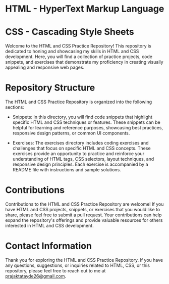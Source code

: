 # HTML - HyperText Markup Language
# CSS - Cascading Style Sheets

Welcome to the HTML and CSS Practice Repository! This repository is dedicated to honing and showcasing my skills in HTML and CSS development. Here, you will find a collection of practice projects, code snippets, and exercises that demonstrate my proficiency in creating visually appealing and responsive web pages.

# Repository Structure
The HTML and CSS Practice Repository is organized into the following sections:

- Snippets: In this directory, you will find code snippets that highlight specific HTML and CSS techniques or features. These snippets can be helpful for learning and reference purposes, showcasing best practices, responsive design patterns, or common UI components.

- Exercises: The exercises directory includes coding exercises and challenges that focus on specific HTML and CSS concepts. These exercises provide an opportunity to practice and reinforce your understanding of HTML tags, CSS selectors, layout techniques, and responsive design principles. Each exercise is accompanied by a README file with instructions and sample solutions.

# Contributions
Contributions to the HTML and CSS Practice Repository are welcome! If you have HTML and CSS projects, snippets, or exercises that you would like to share, please feel free to submit a pull request. Your contributions can help expand the repository's offerings and provide valuable resources for others interested in HTML and CSS development.

# Contact Information
Thank you for exploring the HTML and CSS Practice Repository. If you have any questions, suggestions, or inquiries related to HTML, CSS, or this repository, please feel free to reach out to me at prajaktatayde26@gmail.com.
